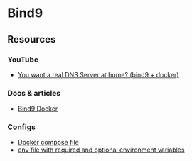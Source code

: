 # Bind9

## Resources

### YouTube

- [You want a real DNS Server at home? (bind9 + docker)](https://youtu.be/syzwLwE3Xq4)

### Docs & articles

- [Bind9 Docker](https://hub.docker.com/r/ubuntu/bind9)

### Configs

- [Docker compose file](./docker-compose.yml)
- [env file with required and optional environment variables](./service.env)